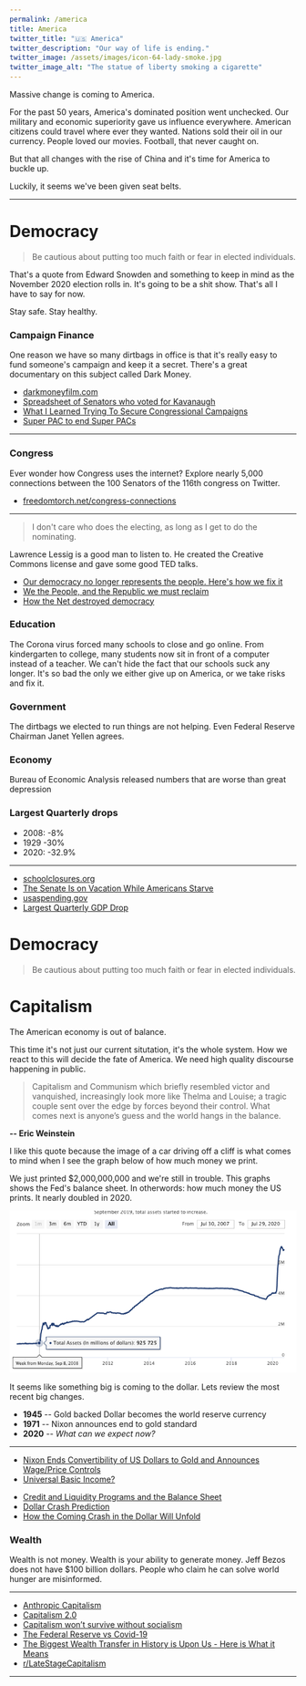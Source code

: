 ```yaml
---
permalink: /america
title: America
twitter_title: "🇺🇸 America"
twitter_description: "Our way of life is ending."
twitter_image: /assets/images/icon-64-lady-smoke.jpg
twitter_image_alt: "The statue of liberty smoking a cigarette"
---
```


Massive change is coming to America.



For the past 50 years, America's dominated position went unchecked. Our military and economic superiority gave us influence everywhere. American citizens could travel where ever they wanted. Nations sold their oil in our currency. People loved our movies. Football, that never caught on.

But that all changes with the rise of China and it's time for America to buckle up.

Luckily, it seems we've been given seat belts.

---

# Democracy


> Be cautious about putting too much faith or fear in elected individuals.

That's a quote from Edward Snowden and something to keep in mind as the November 2020 election rolls in. It's going to be a shit show. That's all I have to say for now.

Stay safe. Stay healthy.



<!-- 
https://idlewords.com/2019/05/what_i_learned_trying_to_secure_congressional_campaigns.htm
https://mayday.us/ -->



### Campaign Finance

One reason we have so many dirtbags in office is that it's really easy to fund someone's campaign and keep it a secret. There's a great documentary on this subject called Dark Money.

- [darkmoneyfilm.com](https://www.darkmoneyfilm.com/)
- [Spreadsheet of Senators who voted for Kavanaugh](https://docs.google.com/spreadsheets/d/1j-3eA9DpezjeGwljpTP6W1eSe1XwPn0eY28l9-GpuQk/edit?fbclid=IwAR1y2LIk9LdQzyaFS6K7NM4M-pnPfYZ4pFify08p3Fqw-5ckYHgq16S6JmA#gid=0)
- [What I Learned Trying To Secure Congressional Campaigns](https://idlewords.com/2019/05/what_i_learned_trying_to_secure_congressional_campaigns.htm)
- [Super PAC to end Super PACs](https://mayday.us)

<!-- are most incumbants not running for re-electiopn? -->


---

### Congress

Ever wonder how Congress uses the internet? Explore nearly 5,000 connections between the 100 Senators of the 116th congress on Twitter. 

- [freedomtorch.net/congress-connections](/congress-connections)

---

<!-- The most American thing you can do is hate the government. -->

> I don't care who does the electing, as long as I get to do the nominating.

 Lawrence Lessig is a good man to listen to. He created the Creative Commons license and gave some good TED talks.

- [Our democracy no longer represents the people. Here's how we fix it](https://youtu.be/PJy8vTu66tE)
- [We the People, and the Republic we must reclaim](https://youtu.be/mw2z9lV3W1g)
- [How the Net destroyed democracy](https://youtu.be/rHTBQCpNm5o)

### Education

The Corona virus forced many schools to close and go online. From kindergarten to college, many students now sit in front of a computer instead of a teacher. We can't hide the fact that our schools suck any longer. It's so bad the only we either give up on America, or we take risks and fix it.

### Government

The dirtbags we elected to run things are not helping. Even Federal Reserve Chairman Janet Yellen agrees.

### Economy

Bureau of Economic Analysis released numbers that are worse than great depression

### Largest Quarterly drops

- 2008: -8%
- 1929 -30%
- 2020: -32.9%

---

- [schoolclosures.org](https://schoolclosures.org/)
- [The Senate Is on Vacation While Americans Starve](https://www.nytimes.com/2020/08/24/opinion/coronavirus-federal-reserve.html)
- [usaspending.gov](https://www.usaspending.gov)
- [Largest Quarterly GDP Drop](https://www.bea.gov/news/blog/2020-07-30/gross-domestic-product-second-quarter-2020-advance-estimate-and-annual-update)

<!-- We became complacent.  -->



# Democracy 

> Be cautious about putting too much faith or fear in elected individuals.



<!-- 
## Drones

## Artificial Intelligence

## Blockchain

# Virtual Reality

# Augmented Reality

# 5G maybe

# Robot Cars

[Announcing the Expansion of the Clean Network to Safeguard America’s Assets]: https://www.state.gov/announcing-the-expansion-of-the-clean-network-to-safeguard-americas-assets/

deepfakes -->

# Capitalism


The American economy is out of balance.

This time it's not just our current situtation, it's the whole system. How we react to this will decide the fate of America. We need high quality discourse happening in public.

> Capitalism and Communism which briefly resembled victor and vanquished, increasingly look more like Thelma and Louise; a tragic couple sent over the edge by forces beyond their control. What comes next is anyone’s guess and the world hangs in the balance. 

**-- Eric Weinstein**

I like this quote because the image of a car driving off a cliff is what comes to mind when I see the graph below of how much money we print.

We just printed $2,000,000,000 and we're still in trouble. This graphs shows the Fed's balance sheet. In otherwords: how much money the US prints. It nearly doubled in 2020.

![Money Printer](/assets/images/money_printed.png)

It seems like something big is coming to the dollar. Lets review the most recent big changes.

- **1945** -- Gold backed Dollar becomes the world reserve currency
- **1971** -- Nixon announces end to gold standard
- **2020** -- _What can we expect now?_

---

- [Nixon Ends Convertibility of US Dollars to Gold and Announces Wage/Price Controls](https://www.federalreservehistory.org/essays/gold_convertibility_ends)
- [Universal Basic Income?](https://www.yang2020.com/blog/the-new-capitalism)
<!-- - Watch [Humans Need Not Apply](https://www.youtube.com/watch?v=7Pq-S557XQU) -->
- [Credit and Liquidity Programs and the Balance Sheet](https://www.federalreserve.gov/monetarypolicy/bst_recenttrends.htm)
- [Dollar Crash Prediction](https://www.youtube.com/watch?v=KYb9EyBd80o) 
- [How the Coming Crash in the Dollar Will Unfold](https://www.bloomberg.com/opinion/articles/2020-06-14/dollar-crash-how-will-it-unfold) 

### Wealth

Wealth is not money. Wealth is your ability to generate money. Jeff Bezos does not have \$100 billion dollars. People who claim he can solve world hunger are misinformed.

<!-- The Youtube channel Economics Explained is fantastic. In this video we learn some stuff. 2/3  inherited business dont make inherited. this is 50% of US businesses A 2015 HSBC median inheritance payout survey found something interesting: Mean payout: 69k. Average 707k -->

<!-- > "Chaos is a ladder" -->


<!--

# Monopoly
Stiffles competition. Google, Amazon, Apple, and Facebook all need to be broken up


for capitalism to work we need competition

- [The Four](/)

## Competition

https://promarket.org/2020/08/07/tech-monopolies-are-the-reason-the-us-now-has-a-tiktok-problem/


break up the big four

Microsoft example

tiktok is an alagory for the competition ahead with china.
america has largely had a monopoly and it caused us to get fat. time to trim down and build some muscle


Areas of strentgh

concern

.. look at Ray's charts here. -->

---



- [Anthropic Capitalism](https://www.edge.org/response-detail/26756)
- [Capitalism 2.0](https://youtu.be/xzTmBnaiMdE)
- [Capitalism won’t survive without socialism](https://www.vox.com/policy-and-politics/2017/7/25/15998002/eric-weinstein-capitalism-socialism-revolution)
- [The Federal Reserve vs Covid-19](https://youtu.be/GI7sBsBHdCk)
- [The Biggest Wealth Transfer in History is Upon Us - Here is What it Means](https://youtu.be/iNlBizfi-jM)
- [r/LateStageCapitalism](https://www.reddit.com/r/LateStageCapitalism)

---




